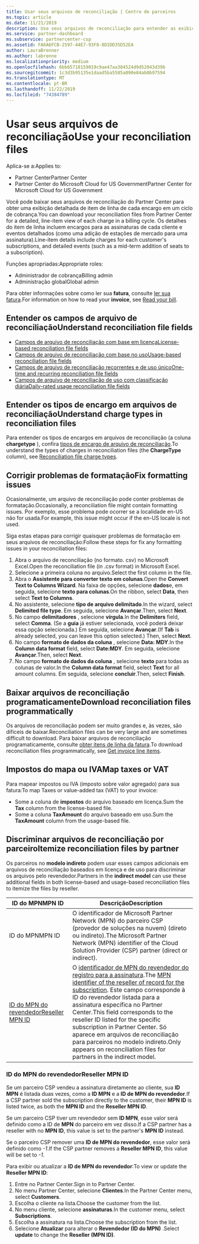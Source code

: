 ```yaml
---
title: Usar seus arquivos de reconciliação | Centro de parceiros
ms.topic: article
ms.date: 11/21/2019
description: Use seus arquivos de reconciliação para entender as exibições detalhadas do item de linha dos encargos do Partner Center.
ms.service: partner-dashboard
ms.subservice: partnercenter-csp
ms.assetid: FA6A6FCB-2597-44E7-93F8-8D1DD35D52EA
author: LauraBrenner
ms.author: labrenne
ms.localizationpriority: medium
ms.openlocfilehash: 6bb65718159019c9ae47aa384524d9d52043d39b
ms.sourcegitcommit: 1c3d3b95135e1daad5ba5585a090e84ab0b97594
ms.translationtype: MT
ms.contentlocale: pt-BR
ms.lasthandoff: 11/22/2019
ms.locfileid: "74384789"
---
```

# <a name="use-your-reconciliation-files"></a><span data-ttu-id="6d9c0-103">Usar seus arquivos de reconciliação</span><span class="sxs-lookup"><span data-stu-id="6d9c0-103">Use your reconciliation files</span></span>

<span data-ttu-id="6d9c0-104">Aplica-se a:</span><span class="sxs-lookup"><span data-stu-id="6d9c0-104">Applies to:</span></span>

- <span data-ttu-id="6d9c0-105">Partner Center</span><span class="sxs-lookup"><span data-stu-id="6d9c0-105">Partner Center</span></span>
- <span data-ttu-id="6d9c0-106">Partner Center do Microsoft Cloud for US Government</span><span class="sxs-lookup"><span data-stu-id="6d9c0-106">Partner Center for Microsoft Cloud for US Government</span></span>

<span data-ttu-id="6d9c0-107">Você pode baixar seus arquivos de reconciliação do Partner Center para obter uma exibição detalhada de item de linha de cada encargo em um ciclo de cobrança.</span><span class="sxs-lookup"><span data-stu-id="6d9c0-107">You can download your reconciliation files from Partner Center for a detailed, line-item view of each charge in a billing cycle.</span></span> <span data-ttu-id="6d9c0-108">Os detalhes do item de linha incluem encargos para as assinaturas de cada cliente e eventos detalhados (como uma adição de estações de mercado para uma assinatura).</span><span class="sxs-lookup"><span data-stu-id="6d9c0-108">Line-item details include charges for each customer's subscriptions, and detailed events (such as a mid-term addition of seats to a subscription).</span></span>

<span data-ttu-id="6d9c0-109">Funções apropriadas:</span><span class="sxs-lookup"><span data-stu-id="6d9c0-109">Appropriate roles:</span></span>

- <span data-ttu-id="6d9c0-110">Administrador de cobrança</span><span class="sxs-lookup"><span data-stu-id="6d9c0-110">Billing admin</span></span>
- <span data-ttu-id="6d9c0-111">Administração global</span><span class="sxs-lookup"><span data-stu-id="6d9c0-111">Global admin</span></span>

<span data-ttu-id="6d9c0-112">Para obter informações sobre como ler sua **fatura**, consulte [ler sua fatura](read-your-bill.md).</span><span class="sxs-lookup"><span data-stu-id="6d9c0-112">For information on how to read your **invoice**, see [Read your bill](read-your-bill.md).</span></span>

## <a name="understand-reconciliation-file-fields"></a><span data-ttu-id="6d9c0-113">Entender os campos de arquivo de reconciliação</span><span class="sxs-lookup"><span data-stu-id="6d9c0-113">Understand reconciliation file fields</span></span>

- [<span data-ttu-id="6d9c0-114">Campos de arquivo de reconciliação com base em licença</span><span class="sxs-lookup"><span data-stu-id="6d9c0-114">License-based reconciliation file fields</span></span>](license-based-recon-files.md)
- [<span data-ttu-id="6d9c0-115">Campos de arquivo de reconciliação com base no uso</span><span class="sxs-lookup"><span data-stu-id="6d9c0-115">Usage-based reconciliation file fields</span></span>](usage-based-recon-files.md)
- [<span data-ttu-id="6d9c0-116">Campos de arquivo de reconciliação recorrentes e de uso único</span><span class="sxs-lookup"><span data-stu-id="6d9c0-116">One-time and recurring reconciliation file fields</span></span>](one-time-recurring-recon-files.md)
- [<span data-ttu-id="6d9c0-117">Campos de arquivo de reconciliação de uso com classificação diária</span><span class="sxs-lookup"><span data-stu-id="6d9c0-117">Daily-rated usage reconciliation file fields</span></span>](daily-rated-usage-recon-files.md)

## <a name="understand-charge-types-in-reconciliation-files"></a><span data-ttu-id="6d9c0-118">Entender os tipos de encargo em arquivos de reconciliação</span><span class="sxs-lookup"><span data-stu-id="6d9c0-118">Understand charge types in reconciliation files</span></span>

<span data-ttu-id="6d9c0-119">Para entender os tipos de encargos em arquivos de reconciliação (a coluna **chargetype** ), confira [tipos de encargo de arquivo de reconciliação](recon-file-charge-types.md).</span><span class="sxs-lookup"><span data-stu-id="6d9c0-119">To understand the types of charges in reconciliation files (the **ChargeType** column), see [Reconciliation file charge types](recon-file-charge-types.md).</span></span>

## <a name="fix-formatting-issues"></a><span data-ttu-id="6d9c0-120">Corrigir problemas de formatação</span><span class="sxs-lookup"><span data-stu-id="6d9c0-120">Fix formatting issues</span></span>

<span data-ttu-id="6d9c0-121">Ocasionalmente, um arquivo de reconciliação pode conter problemas de formatação.</span><span class="sxs-lookup"><span data-stu-id="6d9c0-121">Occasionally, a reconciliation file might contain formatting issues.</span></span> <span data-ttu-id="6d9c0-122">Por exemplo, esse problema pode ocorrer se a localidade en-US não for usada.</span><span class="sxs-lookup"><span data-stu-id="6d9c0-122">For example, this issue might occur if the en-US locale is not used.</span></span>

<span data-ttu-id="6d9c0-123">Siga estas etapas para corrigir quaisquer problemas de formatação em seus arquivos de reconciliação:</span><span class="sxs-lookup"><span data-stu-id="6d9c0-123">Follow these steps for fix any formatting issues in your reconciliation files:</span></span>

1. <span data-ttu-id="6d9c0-124">Abra o arquivo de reconciliação (no formato. csv) no Microsoft Excel.</span><span class="sxs-lookup"><span data-stu-id="6d9c0-124">Open the reconciliation file (in .csv format) in Microsoft Excel.</span></span>
2. <span data-ttu-id="6d9c0-125">Selecione a primeira coluna no arquivo.</span><span class="sxs-lookup"><span data-stu-id="6d9c0-125">Select the first column in the file.</span></span>
3. <span data-ttu-id="6d9c0-126">Abra o **Assistente para converter texto em colunas**.</span><span class="sxs-lookup"><span data-stu-id="6d9c0-126">Open the **Convert Text to Columns Wizard**.</span></span> <span data-ttu-id="6d9c0-127">Na faixa de opções, selecione **dados**e, em seguida, selecione **texto para colunas**.</span><span class="sxs-lookup"><span data-stu-id="6d9c0-127">On the ribbon, select **Data**, then select **Text to Columns**.</span></span>
4. <span data-ttu-id="6d9c0-128">No assistente, selecione **tipo de arquivo delimitado**.</span><span class="sxs-lookup"><span data-stu-id="6d9c0-128">In the wizard, select **Delimited file type**.</span></span> <span data-ttu-id="6d9c0-129">Em seguida, selecione **Avançar**.</span><span class="sxs-lookup"><span data-stu-id="6d9c0-129">Then, select **Next**.</span></span>
5. <span data-ttu-id="6d9c0-130">No campo **delimitadores** , selecione **vírgula**.</span><span class="sxs-lookup"><span data-stu-id="6d9c0-130">In the **Delimiters** field, select **Comma**.</span></span> <span data-ttu-id="6d9c0-131">(Se a **guia** já estiver selecionada, você poderá deixar essa opção selecionada.) Em seguida, selecione **Avançar**.</span><span class="sxs-lookup"><span data-stu-id="6d9c0-131">(If **Tab** is already selected, you can leave this option selected.) Then, select **Next**.</span></span>
6. <span data-ttu-id="6d9c0-132">No campo **formato de dados da coluna** , selecione **Data: MDY**.</span><span class="sxs-lookup"><span data-stu-id="6d9c0-132">In the **Column data format** field, select **Date:MDY**.</span></span> <span data-ttu-id="6d9c0-133">Em seguida, selecione **Avançar**.</span><span class="sxs-lookup"><span data-stu-id="6d9c0-133">Then, select **Next**.</span></span>
7. <span data-ttu-id="6d9c0-134">No campo **formato de dados da coluna** , selecione **texto** para todas as colunas de valor.</span><span class="sxs-lookup"><span data-stu-id="6d9c0-134">In the **Column data format** field, select **Text** for all amount columns.</span></span> <span data-ttu-id="6d9c0-135">Em seguida, selecione **concluir**.</span><span class="sxs-lookup"><span data-stu-id="6d9c0-135">Then, select **Finish**.</span></span>

## <a name="download-reconciliation-files-programmatically"></a><span data-ttu-id="6d9c0-136">Baixar arquivos de reconciliação programaticamente</span><span class="sxs-lookup"><span data-stu-id="6d9c0-136">Download reconciliation files programmatically</span></span>

<span data-ttu-id="6d9c0-137">Os arquivos de reconciliação podem ser muito grandes e, às vezes, são difíceis de baixar.</span><span class="sxs-lookup"><span data-stu-id="6d9c0-137">Reconciliation files can be very large and are sometimes difficult to download.</span></span> <span data-ttu-id="6d9c0-138">Para baixar arquivos de reconciliação programaticamente, consulte [obter itens de linha da fatura](https://docs.microsoft.com/partner-center/develop/get-invoiceline-items).</span><span class="sxs-lookup"><span data-stu-id="6d9c0-138">To download reconciliation files programmatically, see [Get invoice line items](https://docs.microsoft.com/partner-center/develop/get-invoiceline-items).</span></span>

## <a name="map-taxes-or-vat"></a><span data-ttu-id="6d9c0-139">Impostos do mapa ou IVA</span><span class="sxs-lookup"><span data-stu-id="6d9c0-139">Map taxes or VAT</span></span>

<span data-ttu-id="6d9c0-140">Para mapear impostos ou IVA (imposto sobre valor agregado) para sua fatura:</span><span class="sxs-lookup"><span data-stu-id="6d9c0-140">To map Taxes or value-added tax (VAT) to your invoice:</span></span>

- <span data-ttu-id="6d9c0-141">Some a coluna de **impostos** do arquivo baseado em licença.</span><span class="sxs-lookup"><span data-stu-id="6d9c0-141">Sum the **Tax** column from the license-based file.</span></span>
- <span data-ttu-id="6d9c0-142">Some a coluna **TaxAmount** do arquivo baseado em uso.</span><span class="sxs-lookup"><span data-stu-id="6d9c0-142">Sum the **TaxAmount** column from the usage-based file.</span></span>

## <a name="itemize-reconciliation-files-by-partner"></a><span data-ttu-id="6d9c0-143">Discriminar arquivos de reconciliação por parceiro</span><span class="sxs-lookup"><span data-stu-id="6d9c0-143">Itemize reconciliation files by partner</span></span>

<span data-ttu-id="6d9c0-144">Os parceiros no **modelo indireto** podem usar esses campos adicionais em arquivos de reconciliação baseados em licença e de uso para discriminar os arquivos pelo revendedor.</span><span class="sxs-lookup"><span data-stu-id="6d9c0-144">Partners in the **indirect model** can use these additional fields in both license-based and usage-based reconciliation files to itemize the files by reseller.</span></span>

| <span data-ttu-id="6d9c0-145">ID do MPN</span><span class="sxs-lookup"><span data-stu-id="6d9c0-145">MPN ID</span></span> | <span data-ttu-id="6d9c0-146">Descrição</span><span class="sxs-lookup"><span data-stu-id="6d9c0-146">Description</span></span> |
| ------ | ----------- |
| <span data-ttu-id="6d9c0-147">ID do MPN</span><span class="sxs-lookup"><span data-stu-id="6d9c0-147">MPN ID</span></span> | <span data-ttu-id="6d9c0-148">O identificador de Microsoft Partner Network (MPN) do parceiro CSP (provedor de soluções na nuvem) (direto ou indireto).</span><span class="sxs-lookup"><span data-stu-id="6d9c0-148">The Microsoft Partner Network (MPN) identifier of the Cloud Solution Provider (CSP) partner (direct or indirect).</span></span> |
| [<span data-ttu-id="6d9c0-149">ID do MPN do revendedor</span><span class="sxs-lookup"><span data-stu-id="6d9c0-149">Reseller MPN ID</span></span>](#reseller-mpn-id) | <span data-ttu-id="6d9c0-150">O [identificador de MPN do revendedor do registro para a assinatura](#reseller-mpn-id).</span><span class="sxs-lookup"><span data-stu-id="6d9c0-150">The [MPN identifier of the reseller of record for the subscription](#reseller-mpn-id).</span></span> <span data-ttu-id="6d9c0-151">Este campo corresponde à ID do revendedor listada para a assinatura específica no Partner Center.</span><span class="sxs-lookup"><span data-stu-id="6d9c0-151">This field corresponds to the reseller ID listed for the specific subscription in Partner Center.</span></span> <span data-ttu-id="6d9c0-152">Só aparece em arquivos de reconciliação para parceiros no modelo indireto.</span><span class="sxs-lookup"><span data-stu-id="6d9c0-152">Only appears on reconciliation files for partners in the indirect model.</span></span> |

### <a name="reseller-mpn-id"></a><span data-ttu-id="6d9c0-153">ID do MPN do revendedor</span><span class="sxs-lookup"><span data-stu-id="6d9c0-153">Reseller MPN ID</span></span>

<span data-ttu-id="6d9c0-154">Se um parceiro CSP vendeu a assinatura diretamente ao cliente, sua **ID MPN** é listada duas vezes, como a **ID MPN** e a **ID de MPN do revendedor**.</span><span class="sxs-lookup"><span data-stu-id="6d9c0-154">If a CSP partner sold the subscription directly to the customer, their **MPN ID** is listed twice, as both the **MPN ID** and the **Reseller MPN ID**.</span></span>

<span data-ttu-id="6d9c0-155">Se um parceiro CSP tiver um revendedor sem **ID MPN**, esse valor será definido como a ID de **MPN** do parceiro em vez disso.</span><span class="sxs-lookup"><span data-stu-id="6d9c0-155">If a CSP partner has a reseller with no **MPN ID**, this value is set to the partner's **MPN ID** instead.</span></span>

<span data-ttu-id="6d9c0-156">Se o parceiro CSP remover uma **ID de MPN do revendedor**, esse valor será definido como *-1*.</span><span class="sxs-lookup"><span data-stu-id="6d9c0-156">If the CSP partner removes a **Reseller MPN ID**, this value will be set to *-1*.</span></span>

<span data-ttu-id="6d9c0-157">Para exibir ou atualizar a **ID de MPN do revendedor**:</span><span class="sxs-lookup"><span data-stu-id="6d9c0-157">To view or update the **Reseller MPN ID**:</span></span>

1. <span data-ttu-id="6d9c0-158">Entre no Partner Center.</span><span class="sxs-lookup"><span data-stu-id="6d9c0-158">Sign in to Partner Center.</span></span>
2. <span data-ttu-id="6d9c0-159">No menu Partner Center, selecione **Clientes**.</span><span class="sxs-lookup"><span data-stu-id="6d9c0-159">In the Partner Center menu, select **Customers**.</span></span>
3. <span data-ttu-id="6d9c0-160">Escolha o cliente na lista.</span><span class="sxs-lookup"><span data-stu-id="6d9c0-160">Choose the customer from the list.</span></span>
4. <span data-ttu-id="6d9c0-161">No menu cliente, selecione **assinaturas**.</span><span class="sxs-lookup"><span data-stu-id="6d9c0-161">In the customer menu, select **Subscriptions**.</span></span>
5. <span data-ttu-id="6d9c0-162">Escolha a assinatura na lista.</span><span class="sxs-lookup"><span data-stu-id="6d9c0-162">Choose the subscription from the list.</span></span>
6. <span data-ttu-id="6d9c0-163">Selecione **Atualizar** para alterar o **Revendedor (ID do MPN)** .</span><span class="sxs-lookup"><span data-stu-id="6d9c0-163">Select **update** to change the **Reseller (MPN ID)**.</span></span>
